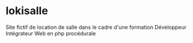 # lokisalle
Site fictif de location de salle dans le cadre d'une formation Développeur Intégrateur Web en php procédurale 
